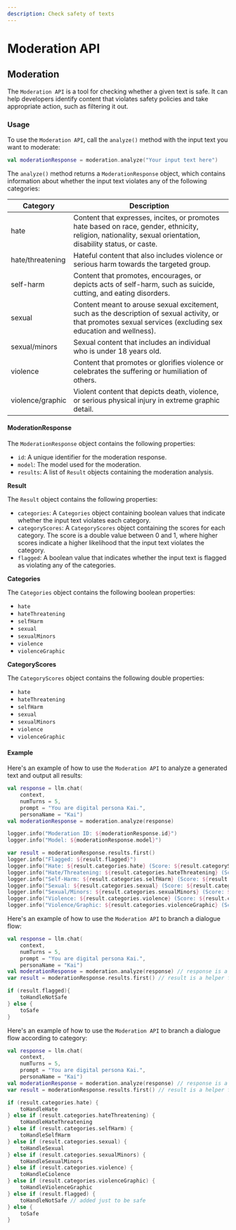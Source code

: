 ```yaml
---
description: Check safety of texts
---
```


# Moderation API

## Moderation

The `Moderation API` is a tool for checking whether a given text is safe. It can help developers identify content that violates safety policies and take appropriate action, such as filtering it out.

### Usage

To use the `Moderation API`, call the `analyze()` method with the input text you want to moderate:

```kotlin
val moderationResponse = moderation.analyze("Your input text here")
```

The `analyze()` method returns a `ModerationResponse` object, which contains information about whether the input text violates any of the following categories:

| Category         | Description                                                                                                                                                     |
| ---------------- | --------------------------------------------------------------------------------------------------------------------------------------------------------------- |
| hate             | Content that expresses, incites, or promotes hate based on race, gender, ethnicity, religion, nationality, sexual orientation, disability status, or caste.     |
| hate/threatening | Hateful content that also includes violence or serious harm towards the targeted group.                                                                         |
| self-harm        | Content that promotes, encourages, or depicts acts of self-harm, such as suicide, cutting, and eating disorders.                                                |
| sexual           | Content meant to arouse sexual excitement, such as the description of sexual activity, or that promotes sexual services (excluding sex education and wellness). |
| sexual/minors    | Sexual content that includes an individual who is under 18 years old.                                                                                           |
| violence         | Content that promotes or glorifies violence or celebrates the suffering or humiliation of others.                                                               |
| violence/graphic | Violent content that depicts death, violence, or serious physical injury in extreme graphic detail.                                                             |

#### ModerationResponse

The `ModerationResponse` object contains the following properties:

* `id`: A unique identifier for the moderation response.
* `model`: The model used for the moderation.
* `results`: A list of `Result` objects containing the moderation analysis.

**Result**

The `Result` object contains the following properties:

* `categories`: A `Categories` object containing boolean values that indicate whether the input text violates each category.
* `categoryScores`: A `CategoryScores` object containing the scores for each category. The score is a double value between 0 and 1, where higher scores indicate a higher likelihood that the input text violates the category.
* `flagged`: A boolean value that indicates whether the input text is flagged as violating any of the categories.

**Categories**

The `Categories` object contains the following boolean properties:

* `hate`
* `hateThreatening`
* `selfHarm`
* `sexual`
* `sexualMinors`
* `violence`
* `violenceGraphic`

**CategoryScores**

The `CategoryScores` object contains the following double properties:

* `hate`
* `hateThreatening`
* `selfHarm`
* `sexual`
* `sexualMinors`
* `violence`
* `violenceGraphic`

#### Example

Here's an example of how to use the `Moderation API` to analyze a generated text and output all results:

```kotlin
val response = llm.chat(
    context, 
    numTurns = 5, 
    prompt = "You are digital persona Kai.", 
    personaName = "Kai")
val moderationResponse = moderation.analyze(response)

logger.info("Moderation ID: ${moderationResponse.id}")
logger.info("Model: ${moderationResponse.model}")

var result = moderationResponse.results.first() 
logger.info("Flagged: ${result.flagged}")
logger.info("Hate: ${result.categories.hate} (Score: ${result.categoryScores.hate})")
logger.info("Hate/Threatening: ${result.categories.hateThreatening} (Score: ${result.categoryScores.hateThreatening})")
logger.info("Self-Harm: ${result.categories.selfHarm} (Score: ${result.categoryScores.selfHarm})")
logger.info("Sexual: ${result.categories.sexual} (Score: ${result.categoryScores.sexual})")
logger.info("Sexual/Minors: ${result.categories.sexualMinors} (Score: ${result.categoryScores.sexualMinors})")
logger.info("Violence: ${result.categories.violence} (Score: ${result.categoryScores.violence})")
logger.info("Violence/Graphic: ${result.categories.violenceGraphic} (Score: ${result.categoryScores.violenceGraphic})")
```

Here's an example of how to use the `Moderation API` to branch a dialogue flow:

```kotlin
val response = llm.chat(
    context, 
    numTurns = 5, 
    prompt = "You are digital persona Kai.", 
    personaName = "Kai")
val moderationResponse = moderation.analyze(response) // response is a text we want to analyze
var result = moderationResponse.results.first() // result is a helper function for easier access to flagged

if (result.flagged){
    toHandleNotSafe
} else {
    toSafe
}
```

Here's an example of how to use the `Moderation API` to branch a dialogue flow according to category:

```kotlin
val response = llm.chat(
    context, 
    numTurns = 5, 
    prompt = "You are digital persona Kai.", 
    personaName = "Kai")
val moderationResponse = moderation.analyze(response) // response is a text we want to analyze
var result = moderationResponse.results.first() // result is a helper function for easier access to categories

if (result.categories.hate) {
    toHandleHate
} else if (result.categories.hateThreatening) {
    toHandleHateThreatening
} else if (result.categories.selfHarm) {
    toHandleSelfHarm
} else if (result.categories.sexual) {
    toHandleSexual
} else if (result.categories.sexualMinors) {
    toHandleSexualMinors
} else if (result.categories.violence) {
    toHandleCiolence
} else if (result.categories.violenceGraphic) {
    toHandleViolenceGraphic
} else if (result.flagged) {
    toHandleNotSafe // added just to be safe
} else {
    toSafe
}
```
